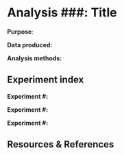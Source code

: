 # Analysis ###: Title

**Purpose**: 


**Data produced:** 


**Analysis methods:** 


## Experiment index

**Experiment #:**

**Experiment #:**

**Experiment #:**

## Resources & References

